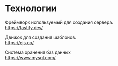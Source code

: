 # Технологии

Фреймворк используемый для создания сервера.   
https://fastify.dev/  

Движок для создания шаблонов.  
https://ejs.co/  

Система хранения баз данных  
https://www.mysql.com/  
